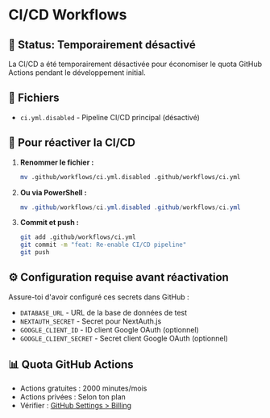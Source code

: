 # CI/CD Workflows

## 🚫 Status: Temporairement désactivé

La CI/CD a été temporairement désactivée pour économiser le quota GitHub Actions pendant le développement initial.

## 📁 Fichiers

- `ci.yml.disabled` - Pipeline CI/CD principal (désactivé)

## 🔄 Pour réactiver la CI/CD

1. **Renommer le fichier :**
   ```bash
   mv .github/workflows/ci.yml.disabled .github/workflows/ci.yml
   ```

2. **Ou via PowerShell :**
   ```powershell
   mv .github/workflows/ci.yml.disabled .github/workflows/ci.yml
   ```

3. **Commit et push :**
   ```bash
   git add .github/workflows/ci.yml
   git commit -m "feat: Re-enable CI/CD pipeline"
   git push
   ```

## ⚙️ Configuration requise avant réactivation

Assure-toi d'avoir configuré ces secrets dans GitHub :

- `DATABASE_URL` - URL de la base de données de test
- `NEXTAUTH_SECRET` - Secret pour NextAuth.js
- `GOOGLE_CLIENT_ID` - ID client Google OAuth (optionnel)
- `GOOGLE_CLIENT_SECRET` - Secret client Google OAuth (optionnel)

## 📊 Quota GitHub Actions

- Actions gratuites : 2000 minutes/mois
- Actions privées : Selon ton plan
- Vérifier : [GitHub Settings > Billing](https://github.com/settings/billing)
